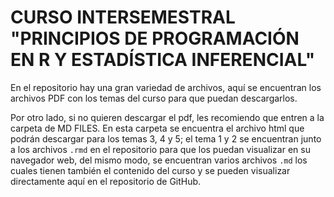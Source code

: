# CURSO INTERSEMESTRAL "PRINCIPIOS DE PROGRAMACIÓN EN R Y ESTADÍSTICA INFERENCIAL"

En el repositorio hay una gran variedad de archivos, aquí se encuentran los archivos PDF con los temas del curso para que puedan descargarlos.

Por otro lado, si no quieren descargar el pdf, les recomiendo que entren a la carpeta de MD FILES. En esta carpeta se encuentra el archivo html que podrán descargar para los temas 3, 4 y 5; el tema 1 y 2 se encuentran junto a los archivos `.rmd` en el repositorio para que los puedan visualizar en su navegador web, del mismo modo, se encuentran varios archivos `.md` los cuales tienen también el contenido del curso y se pueden visualizar directamente aquí en el repositorio de GitHub.
